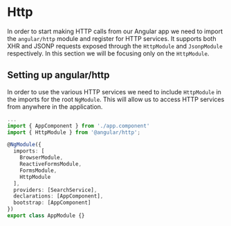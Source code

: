 # Http

In order to start making HTTP calls from our Angular app we need to import the `angular/http` module and register for HTTP services. It supports both XHR and JSONP requests exposed through the `HttpModule` and `JsonpModule` respectively. In this section we will be focusing only on the `HttpModule`.

## Setting up angular/http

In order to use the various HTTP services we need to include `HttpModule` in the imports for the root `NgModule`. This will allow us to access HTTP services from anywhere in the application.

```typescript
...
import { AppComponent } from './app.component'
import { HttpModule } from '@angular/http';

@NgModule({
  imports: [
    BrowserModule,
    ReactiveFormsModule,
    FormsModule,
    HttpModule
  ],
  providers: [SearchService],
  declarations: [AppComponent],
  bootstrap: [AppComponent]
})
export class AppModule {}
```

